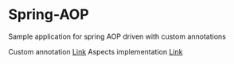 # Spring-AOP

Sample application for spring AOP driven with custom annotations

Custom annotation [Link](SpringAOPSample/src/main/java/com/example/aop/annotations/Loggable.java)
Aspects implementation [Link](master/SpringAOPSample/src/main/java/com/example/aop/aspects/LoggingAspect.java)
